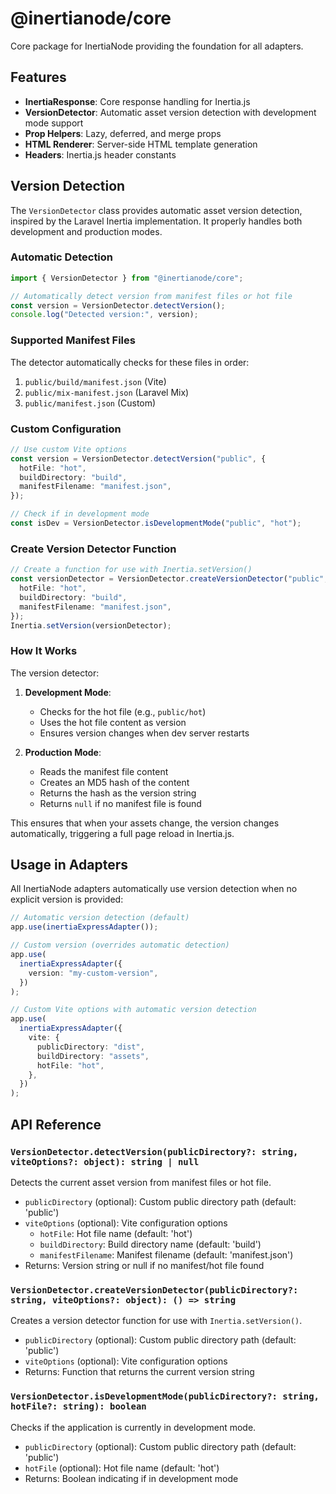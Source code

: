 # @inertianode/core

Core package for InertiaNode providing the foundation for all adapters.

## Features

- **InertiaResponse**: Core response handling for Inertia.js
- **VersionDetector**: Automatic asset version detection with development mode support
- **Prop Helpers**: Lazy, deferred, and merge props
- **HTML Renderer**: Server-side HTML template generation
- **Headers**: Inertia.js header constants

## Version Detection

The `VersionDetector` class provides automatic asset version detection, inspired by the Laravel Inertia implementation. It properly handles both development and production modes.

### Automatic Detection

```typescript
import { VersionDetector } from "@inertianode/core";

// Automatically detect version from manifest files or hot file
const version = VersionDetector.detectVersion();
console.log("Detected version:", version);
```

### Supported Manifest Files

The detector automatically checks for these files in order:

1. `public/build/manifest.json` (Vite)
2. `public/mix-manifest.json` (Laravel Mix)
3. `public/manifest.json` (Custom)

### Custom Configuration

```typescript
// Use custom Vite options
const version = VersionDetector.detectVersion("public", {
  hotFile: "hot",
  buildDirectory: "build",
  manifestFilename: "manifest.json",
});

// Check if in development mode
const isDev = VersionDetector.isDevelopmentMode("public", "hot");
```

### Create Version Detector Function

```typescript
// Create a function for use with Inertia.setVersion()
const versionDetector = VersionDetector.createVersionDetector("public", {
  hotFile: "hot",
  buildDirectory: "build",
  manifestFilename: "manifest.json",
});
Inertia.setVersion(versionDetector);
```

### How It Works

The version detector:

1. **Development Mode**:
   - Checks for the hot file (e.g., `public/hot`)
   - Uses the hot file content as version
   - Ensures version changes when dev server restarts

2. **Production Mode**:
   - Reads the manifest file content
   - Creates an MD5 hash of the content
   - Returns the hash as the version string
   - Returns `null` if no manifest file is found

This ensures that when your assets change, the version changes automatically, triggering a full page reload in Inertia.js.

## Usage in Adapters

All InertiaNode adapters automatically use version detection when no explicit version is provided:

```typescript
// Automatic version detection (default)
app.use(inertiaExpressAdapter());

// Custom version (overrides automatic detection)
app.use(
  inertiaExpressAdapter({
    version: "my-custom-version",
  })
);

// Custom Vite options with automatic version detection
app.use(
  inertiaExpressAdapter({
    vite: {
      publicDirectory: "dist",
      buildDirectory: "assets",
      hotFile: "hot",
    },
  })
);
```

## API Reference

### `VersionDetector.detectVersion(publicDirectory?: string, viteOptions?: object): string | null`

Detects the current asset version from manifest files or hot file.

- `publicDirectory` (optional): Custom public directory path (default: 'public')
- `viteOptions` (optional): Vite configuration options
  - `hotFile`: Hot file name (default: 'hot')
  - `buildDirectory`: Build directory name (default: 'build')
  - `manifestFilename`: Manifest filename (default: 'manifest.json')
- Returns: Version string or null if no manifest/hot file found

### `VersionDetector.createVersionDetector(publicDirectory?: string, viteOptions?: object): () => string`

Creates a version detector function for use with `Inertia.setVersion()`.

- `publicDirectory` (optional): Custom public directory path (default: 'public')
- `viteOptions` (optional): Vite configuration options
- Returns: Function that returns the current version string

### `VersionDetector.isDevelopmentMode(publicDirectory?: string, hotFile?: string): boolean`

Checks if the application is currently in development mode.

- `publicDirectory` (optional): Custom public directory path (default: 'public')
- `hotFile` (optional): Hot file name (default: 'hot')
- Returns: Boolean indicating if in development mode
